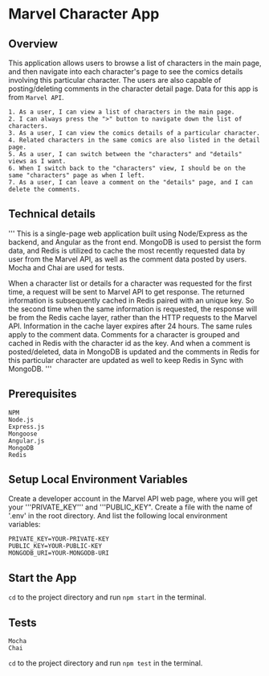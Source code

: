 # Marvel Character App

## Overview

This application allows users to browse a list of characters in the main page, and then navigate into each character's page to see the comics details involving this particular character. The users are also capable of posting/deleting comments in the character detail page. Data for this app is from ```Marvel API```.

```
1. As a user, I can view a list of characters in the main page.
2. I can always press the ">" button to navigate down the list of characters.
3. As a user, I can view the comics details of a particular character.
4. Related characters in the same comics are also listed in the detail page.
5. As a user, I can switch between the "characters" and "details" views as I want.
6. When I switch back to the "characters" view, I should be on the same "characters" page as when I left.
7. As a user, I can leave a comment on the "details" page, and I can delete the comments.
```
## Technical details
'''
This is a single-page web application built using Node/Express as the backend, and Angular as the front end. MongoDB is used to persist the form data, and Redis is utilized to cache the most recently requested data by user from the Marvel API, as well as the comment data posted by users. Mocha and Chai are used for tests.

When a character list or details for a character was requested for the first time, a request will be sent to Marvel API to get response. The returned information is subsequently cached in Redis paired with an unique key. So the second time when the same information is requested, the response will be from the Redis cache layer, rather than the HTTP requests to the Marvel API. Information in the cache layer expires after 24 hours. The same rules apply to the comment data. Comments for a character is grouped and cached in Redis with the character id as the key. And when a comment is posted/deleted, data in MongoDB is updated and the comments in Redis for this particular character are updated as well to keep Redis in Sync with MongoDB.
'''
## Prerequisites
```
NPM
Node.js
Express.js
Mongoose
Angular.js
MongoDB
Redis
```

## Setup Local Environment Variables

Create a developer account in the Marvel API web page, where you will get your '''PRIVATE_KEY''' and '''PUBLIC_KEY". Create a file with the name of '.env' in the root directory. And list the following local environment variables:
```
PRIVATE_KEY=YOUR-PRIVATE-KEY
PUBLIC_KEY=YOUR-PUBLIC-KEY
MONGODB_URI=YOUR-MONGODB-URI

```

## Start the App

`cd` to the project directory and run `npm start` in the terminal.

## Tests
```
Mocha
Chai
```
`cd` to the project directory and run `npm test` in the terminal.
